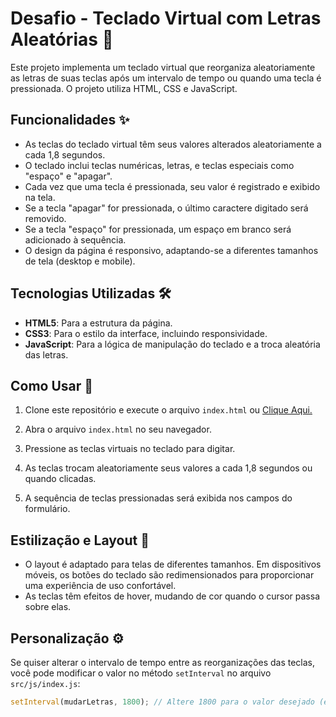 # Desafio - Teclado Virtual com Letras Aleatórias 🎹

Este projeto implementa um teclado virtual que reorganiza aleatoriamente as letras de suas teclas após um intervalo de tempo ou quando uma tecla é pressionada. O projeto utiliza HTML, CSS e JavaScript.

## Funcionalidades ✨

- As teclas do teclado virtual têm seus valores alterados aleatoriamente a cada 1,8 segundos.
- O teclado inclui teclas numéricas, letras, e teclas especiais como "espaço" e "apagar".
- Cada vez que uma tecla é pressionada, seu valor é registrado e exibido na tela.
- Se a tecla "apagar" for pressionada, o último caractere digitado será removido.
- Se a tecla "espaço" for pressionada, um espaço em branco será adicionado à sequência.
- O design da página é responsivo, adaptando-se a diferentes tamanhos de tela (desktop e mobile).

## Tecnologias Utilizadas 🛠️

- **HTML5**: Para a estrutura da página.
- **CSS3**: Para o estilo da interface, incluindo responsividade.
- **JavaScript**: Para a lógica de manipulação do teclado e a troca aleatória das letras.

## Como Usar 🚀

1. Clone este repositório e execute o arquivo `index.html` ou [Clique Aqui.](https://kaue-alves.github.io/worst_ui_competition/)
2. Abra o arquivo `index.html` no seu navegador.

3. Pressione as teclas virtuais no teclado para digitar.

4. As teclas trocam aleatoriamente seus valores a cada 1,8 segundos ou quando clicadas.

5. A sequência de teclas pressionadas será exibida nos campos do formulário.

## Estilização e Layout 🎨

- O layout é adaptado para telas de diferentes tamanhos. Em dispositivos móveis, os botões do teclado são redimensionados para proporcionar uma experiência de uso confortável.
- As teclas têm efeitos de hover, mudando de cor quando o cursor passa sobre elas.

## Personalização ⚙️

Se quiser alterar o intervalo de tempo entre as reorganizações das teclas, você pode modificar o valor no método `setInterval` no arquivo `src/js/index.js`:

```javascript
setInterval(mudarLetras, 1800); // Altere 1800 para o valor desejado (em milissegundos)
```
